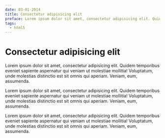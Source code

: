 ```yaml
---
date: 03-01-2014
title: Consectetur adipisicing elit
preface: Lorem ipsum dolor sit amet, consectetur adipisicing elit. Quidem temporibus eveniet sapiente aspernatur qui veniam ut molestiae mollitia!
tags:
  - html5
---
```


# Consectetur adipisicing elit

Lorem ipsum dolor sit amet, consectetur adipisicing elit. Quidem temporibus eveniet sapiente aspernatur qui veniam ut molestiae mollitia! Voluptatum, unde molestias distinctio est sit omnis qui aperiam. Veniam, eum, assumenda.

Lorem ipsum dolor sit amet, consectetur adipisicing elit. Quidem temporibus eveniet sapiente aspernatur qui veniam ut molestiae mollitia! Voluptatum, unde molestias distinctio est sit omnis qui aperiam. Veniam, eum, assumenda.

Lorem ipsum dolor sit amet, consectetur adipisicing elit. Quidem temporibus eveniet sapiente aspernatur qui veniam ut molestiae mollitia! Voluptatum, unde molestias distinctio est sit omnis qui aperiam. Veniam, eum, assumenda.